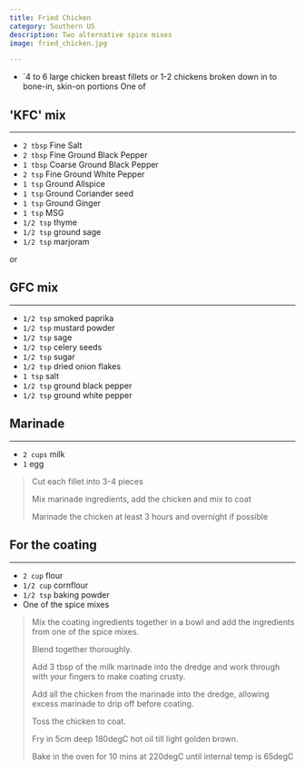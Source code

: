 ```yaml
---
title: Fried Chicken 
category: Southern US
description: Two alternative spice mixes
image: fried_chicken.jpg

--- 
```

* `4 to 6 large chicken breast fillets or 1-2 chickens broken down in to bone-in, skin-on portions
One of 

## 'KFC' mix 

---

* `2 tbsp` Fine Salt
* `2 tbsp` Fine Ground Black Pepper 
* `1 tbsp` Coarse Ground Black Pepper
* `2 tsp` Fine Ground White Pepper
* `1 tsp` Ground Allspice
* `1 tsp` Ground Coriander seed
* `1 tsp` Ground Ginger 
* `1 tsp` MSG 
* `1/2 tsp` thyme
* `1/2 tsp` ground sage
* `1/2 tsp` marjoram

or

## GFC mix 

---

* `1/2 tsp` smoked paprika
* `1/2 tsp` mustard powder
* `1/2 tsp` sage
* `1/2 tsp` celery seeds
* `1/2 tsp` sugar
* `1/2 tsp` dried onion flakes
* `1 tsp` salt
* `1/2 tsp` ground black pepper
* `1/2 tsp` ground white pepper

## Marinade 

---

* `2 cups` milk
* `1` egg

> Cut each fillet into 3-4 pieces
>
> Mix marinade ingredients, add the chicken and mix to coat 
>
> Marinade the chicken at least 3 hours and overnight if possible

## For the coating 

---

* `2 cup` flour
* `1/2 cup` cornflour
* `1/2 tsp` baking powder
* One of the spice mixes

> Mix the coating ingredients together in a bowl and add the ingredients from one of the spice mixes.
>
> Blend together thoroughly.
>
> Add 3 tbsp of the milk marinade into the dredge and work through with your fingers to make coating crusty.
>
> Add all the chicken from the marinade into the dredge, allowing excess marinade to drip off before coating.
>
> Toss the chicken to coat. 
>
> Fry in 5cm deep 180degC hot oil till light golden brown.
>
> Bake in the oven for 10 mins at 220degC until internal temp is 65degC

